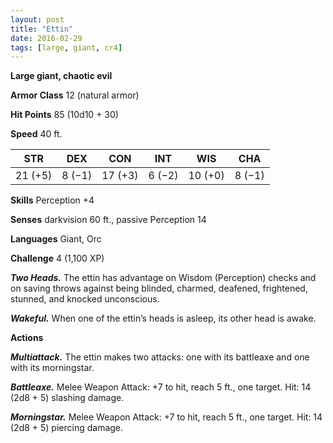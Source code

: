 ```yaml
---
layout: post
title: "Ettin"
date: 2016-02-29
tags: [large, giant, cr4]
---
```


**Large giant, chaotic evil**

**Armor Class** 12 (natural armor)

**Hit Points** 85 (10d10 + 30)

**Speed** 40 ft.

|   STR   |   DEX   |   CON   |   INT   |   WIS   |   CHA   |
|:-----:|:-----:|:-----:|:-----:|:-----:|:-----:|
| 21 (+5) | 8 (−1) | 17 (+3) | 6 (−2) | 10 (+0) | 8 (−1) |

**Skills** Perception +4 

**Senses** darkvision 60 ft., passive Perception 14 

**Languages** Giant, Orc 

**Challenge** 4 (1,100 XP)

***Two Heads.*** The ettin has advantage on Wisdom (Perception) checks and on saving throws against being blinded, charmed, deafened, frightened, stunned, and knocked unconscious. 

***Wakeful.*** When one of the ettin’s heads is asleep, its other head is awake. 

**Actions** 

***Multiattack.*** The ettin makes two attacks: one with its battleaxe and one with its morningstar. 

***Battleaxe.*** Melee Weapon Attack: +7 to hit, reach 5 ft., one target. Hit: 14 (2d8 + 5) slashing damage. 

***Morningstar.*** Melee Weapon Attack: +7 to hit, reach 5 ft., one target. Hit: 14 (2d8 + 5) piercing damage.
